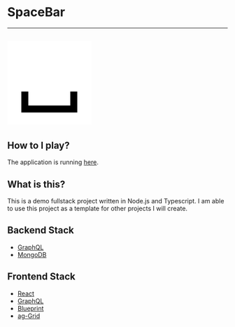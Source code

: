 # SpaceBar
---
![SpaceBar](spacebar-ui/public/favicon.ico)
---

## How to I play?
The application is running [here](http://spacebar.eastus.cloudapp.azure.com:3000/).

## What is this?

This is a demo fullstack project written in Node.js and Typescript.
I am able to use this project as a template for other projects I will create.

## Backend Stack
- [GraphQL](https://graphql.org/)
- [MongoDB](https://www.mongodb.com/)

## Frontend Stack
- [React](https://reactjs.org/)
- [GraphQL](https://graphql.org/)
- [Blueprint](https://blueprintjs.com/)
- [ag-Grid](https://www.ag-grid.com/)